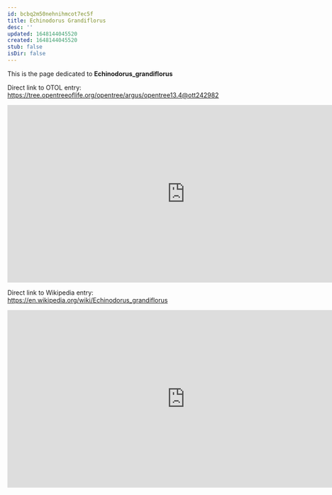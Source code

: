 ```yaml
---
id: bcbq2m50nehnihmcot7ec5f
title: Echinodorus Grandiflorus
desc: ''
updated: 1648144045520
created: 1648144045520
stub: false
isDir: false
---
```

This is the page dedicated to **Echinodorus_grandiflorus**


Direct link to OTOL entry: https://tree.opentreeoflife.org/opentree/argus/opentree13.4@ott242982



<html>
    <body>
    <iframe src="https://tree.opentreeoflife.org/opentree/argus/opentree13.4@ott242982"
    width="800" height="400" frameborder="0" allowfullscreen> </iframe>
    </body>
</html>
    


Direct link to Wikipedia entry: https://en.wikipedia.org/wiki/Echinodorus_grandiflorus



<html>
    <body>
    <iframe src="https://en.wikipedia.org/wiki/Echinodorus_grandiflorus"
    width="800" height="400" frameborder="0" allowfullscreen> </iframe>
    </body>
</html>
    
